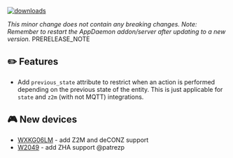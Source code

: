 [![downloads](https://img.shields.io/github/downloads/xaviml/controllerx/VERSION_TAG/total?style=for-the-badge)](http://github.com/xaviml/controllerx/releases/VERSION_TAG)

<!--:warning: This major/minor change contains a breaking change.-->

_This minor change does not contain any breaking changes._
_Note: Remember to restart the AppDaemon addon/server after updating to a new version._
PRERELEASE_NOTE


## :pencil2: Features

- Add `previous_state` attribute to restrict when an action is performed depending on the previous state of the entity. This is just applicable for `state` and `z2m` (with not MQTT) integrations.

<!--
## :hammer: Fixes
-->

<!--
## :clock2: Performance
-->

<!--
## :scroll: Docs
-->

<!--
## :wrench: Refactor
-->

## :video_game: New devices

- [WXKG06LM](https://xaviml.github.io/controllerx/controllers/WXKG06LM) - add Z2M and deCONZ support
- [W2049](https://xaviml.github.io/controllerx/controllers/W2049) - add ZHA support @patrezp
